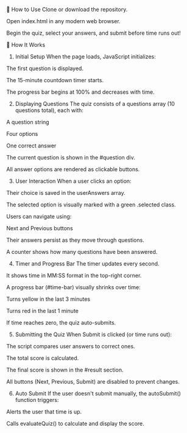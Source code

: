 🚀 How to Use
Clone or download the repository.

Open index.html in any modern web browser.

Begin the quiz, select your answers, and submit before time runs out!

🔧 How It Works
1. Initial Setup
When the page loads, JavaScript initializes:

The first question is displayed.

The 15-minute countdown timer starts.

The progress bar begins at 100% and decreases with time.

2. Displaying Questions
The quiz consists of a questions array (10 questions total), each with:

A question string

Four options

One correct answer

The current question is shown in the #question div.

All answer options are rendered as clickable buttons.

3. User Interaction
When a user clicks an option:

Their choice is saved in the userAnswers array.

The selected option is visually marked with a green .selected class.

Users can navigate using:

Next and Previous buttons

Their answers persist as they move through questions.

A counter shows how many questions have been answered.

4. Timer and Progress Bar
The timer updates every second.

It shows time in MM:SS format in the top-right corner.

A progress bar (#time-bar) visually shrinks over time:

Turns yellow in the last 3 minutes

Turns red in the last 1 minute

If time reaches zero, the quiz auto-submits.

5. Submitting the Quiz
When Submit is clicked (or time runs out):

The script compares user answers to correct ones.

The total score is calculated.

The final score is shown in the #result section.

All buttons (Next, Previous, Submit) are disabled to prevent changes.

6. Auto Submit
If the user doesn't submit manually, the autoSubmit() function triggers:

Alerts the user that time is up.

Calls evaluateQuiz() to calculate and display the score.
